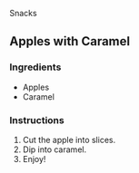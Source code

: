Snacks

## Apples with Caramel

### Ingredients

- Apples
- Caramel

### Instructions

1. Cut the apple into slices.
2. Dip into caramel. 
3. Enjoy!
